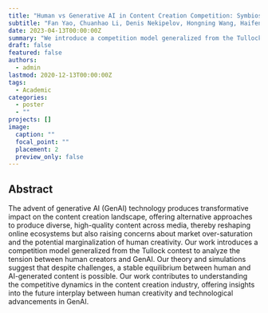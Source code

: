 ```yaml
---
title: "Human vs Generative AI in Content Creation Competition: Symbiosis or Conflict?"
subtitle: "Fan Yao, Chuanhao Li, Denis Nekipelov, Hongning Wang, Haifeng Xu"
date: 2023-04-13T00:00:00Z
summary: "We introduce a competition model generalized from the Tullock contest to analyze the tension between human creators and GenAI. Our theory and simulations suggest that despite challenges, a stable equilibrium between human and AI-generated content is possible."
draft: false
featured: false
authors:
  - admin
lastmod: 2020-12-13T00:00:00Z
tags:
  - Academic
categories:
  - poster
  - ""
projects: []
image:
  caption: ""
  focal_point: ""
  placement: 2
  preview_only: false
---
```






## Abstract

The advent of generative AI (GenAI) technology produces transformative impact on the content creation landscape, offering alternative approaches to produce diverse, high-quality content across media, thereby reshaping online ecosystems but also raising concerns about market over-saturation and the potential marginalization of human creativity. Our work introduces a competition model generalized from the Tullock contest to analyze the tension between human creators and GenAI. Our theory and simulations suggest that despite challenges, a stable equilibrium between human and AI-generated content is possible. Our work contributes to understanding the competitive dynamics in the content creation industry, offering insights into the future interplay between human creativity and technological advancements in GenAI.



